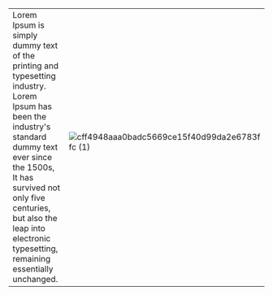 |  | |
| -------- | -------- |
| Lorem Ipsum is simply dummy text of the printing and typesetting industry. Lorem Ipsum has been the industry's standard dummy text ever since the 1500s, It has survived not only five centuries, but also the leap into electronic typesetting, remaining essentially unchanged.      |&nbsp; &nbsp; &nbsp;&nbsp; &nbsp; &nbsp; &nbsp; &nbsp; &nbsp; &nbsp; &nbsp; &nbsp; &nbsp; &nbsp; &nbsp; &nbsp; &nbsp; &nbsp;&nbsp; &nbsp; &nbsp; &nbsp; &nbsp;&nbsp; &nbsp; &nbsp; &nbsp; &nbsp; &nbsp; &nbsp; &nbsp; &nbsp; &nbsp; &nbsp; &nbsp; &nbsp; &nbsp; &nbsp;&nbsp; &nbsp; &nbsp; &nbsp; &nbsp;  ![cff4948aaa0badc5669ce15f40d99da2e6783ffc (1)](https://user-images.githubusercontent.com/43869046/213860427-920c4a83-7fa9-41fb-a0eb-84758b480c9d.png) &nbsp; &nbsp; &nbsp; &nbsp; &nbsp; &nbsp; &nbsp; &nbsp; &nbsp; &nbsp; &nbsp; &nbsp; &nbsp; &nbsp; &nbsp;&nbsp; &nbsp; &nbsp; &nbsp; &nbsp;&nbsp; &nbsp; &nbsp; &nbsp; &nbsp; &nbsp; &nbsp; &nbsp; &nbsp; &nbsp; &nbsp; &nbsp; &nbsp; &nbsp; &nbsp;&nbsp; &nbsp; &nbsp; &nbsp; &nbsp;&nbsp; &nbsp; &nbsp; &nbsp; &nbsp; &nbsp; &nbsp; &nbsp; &nbsp; &nbsp; &nbsp; &nbsp; &nbsp; &nbsp; &nbsp;&nbsp; &nbsp; |

